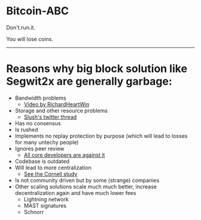 # Bitcoin-ABC

Don't.run.it.

You will lose coins.

---

# Reasons why big block solution like Segwit2x are generally garbage:


* Bandwidth problems
  * [Video by RichardHeartWin](https://www.youtube.com/watch?time_continue=2941&v=iFJ2MZ3KciQ)
* Storage and other resource problems
  * [Slush's twitter thread](https://twitter.com/slushcz/status/895537494049030146)
* Has no consensus
* Is rushed
* Implements no replay protection by purpose (which will lead to losses for many untechy people)
* Ignores peer review
  * [All core developers are against it](https://en.bitcoin.it/wiki/Segwit_support)
* Codebase is outdated
* Will lead to more centralization
  * [See the Cornell study](http://fc16.ifca.ai/bitcoin/papers/CDE+16.pdf)
* Is not community driven but by some (strange) companies
* Other scaling solutions scale much much better, increase decentralization again and have much lower fees 
  * Lightning network
  * MAST signatures
  * Schnorr 

